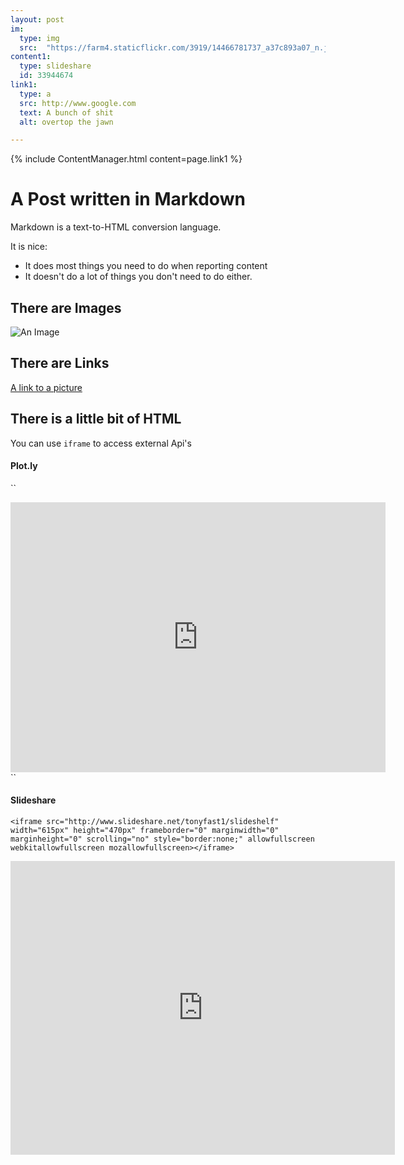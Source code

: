 ```yaml
---
layout: post
im:
  type: img
  src:  "https://farm4.staticflickr.com/3919/14466781737_a37c893a07_n.jpg"
content1:
  type: slideshare
  id: 33944674
link1:
  type: a
  src: http://www.google.com
  text: A bunch of shit
  alt: overtop the jawn

---
```


{% include ContentManager.html content=page.link1 %}

# A Post written in Markdown



Markdown is a text-to-HTML conversion language.

It is nice:

* It does most things you need to do when reporting content
* It doesn't do a lot of things you don't need to do either.

## There are Images

![An Image](https://farm4.staticflickr.com/3919/14466781737_a37c893a07_n.jpg)

## There are Links

[A link to a picture](https://farm4.staticflickr.com/3919/14466781737_a37c893a07_n.jpg)

## There is a little bit of HTML

You can use ``iframe`` to access external Api's

#### Plot.ly

``
<iframe width="600" height="432" frameborder="0" seamless="seamless" scrolling="no" src="https://plot.ly/~TonyFast/4/.embed?width=1296&height=432"></iframe>
``
<!--
<iframe width="600" height="432" frameborder="0" seamless="seamless" scrolling="no" src="https://plot.ly/~TonyFast/4/.embed?width=1296&height=432"></iframe>
-->

#### Slideshare

```
<iframe src="http://www.slideshare.net/tonyfast1/slideshelf" width="615px" height="470px" frameborder="0" marginwidth="0" marginheight="0" scrolling="no" style="border:none;" allowfullscreen webkitallowfullscreen mozallowfullscreen></iframe>
```

<iframe src="http://www.slideshare.net/tonyfast1/slideshelf" width="615px" height="470px" frameborder="0" marginwidth="0" marginheight="0" scrolling="no" style="border:none;" allowfullscreen webkitallowfullscreen mozallowfullscreen></iframe>
